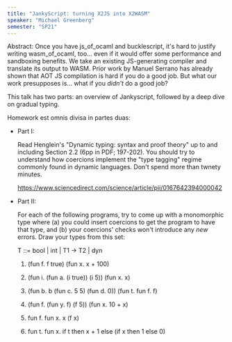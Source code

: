 ```yaml
---
title: "JankyScript: turning X2JS into X2WASM"
speaker: "Michael Greenberg"
semester: "SP21"
---
```

Abstract: Once you have js_of_ocaml and bucklescript, it's hard to
justify writing wasm_of_ocaml, too... even if it would offer some
performance and sandboxing benefits. We take an existing JS-generating
compiler and translate its output to WASM. Prior work by Manuel Serrano
has already shown that AOT JS compilation is hard if you do a good
job. But what our work presupposes is... what if you _didn't_ do a good
job?

This talk has two parts: an overview of Jankyscript, followed by a deep
dive on gradual typing.

Homework est omnis divisa in partes duas:

- Part I:

  Read Henglein's "Dynamic typing: syntax and proof theory" up to and
  including Section 2.2 (6pp in PDF; 197-202). You should try to
  understand how coercions implement the "type tagging" regime commonly
  found in dynamic languages. Don't spend more than twnety minutes.

  https://www.sciencedirect.com/science/article/pii/0167642394000042

- Part II:

  For each of the following programs, try to come up with a monomorphic
  type where (a) you could insert coercions to get the program to have
  that type, and (b) your coercions' checks won't introduce any _new_
  errors. Draw your types from this set:

  T ::= bool | int | T1 -> T2 | dyn

  1. (fun f. f true) (fun x. x + 100)

  2. (fun i. (fun a. (i true)) (i 5)) (fun x. x)

  3. (fun b. b (fun c. 5 5) (fun d. 0)) (fun t. fun f. f)

  4. (fun f. (fun y. f) (f 5)) (fun x. 10 + x)

  5. fun f. fun x. x (f x)

  6. fun t. fun x. if t then x + 1 else (if x then 1 else 0)